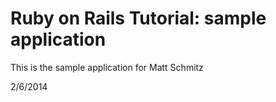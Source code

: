 # Ruby on Rails Tutorial: sample application

This is the sample application for
Matt Schmitz

2/6/2014